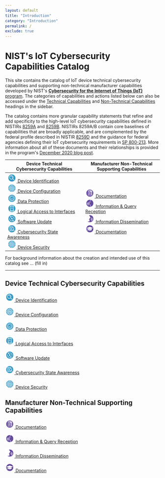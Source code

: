 ```yaml
---
layout: default
title: "Introduction"
category: "Introduction"
permalink: /
exclude: true
---
```

# NIST's IoT Cybersecurity Capabilities Catalog

This site contains the catalog of IoT device technical cybersecurity capabilities and supporting non-technical manufacturer capabilities developed by NIST's [**Cybersecurity for the Internet of Things (IoT)** program](https://www.nist.gov/programs-projects/nist-cybersecurity-iot-program).  The categories of capabilities and actions listed below can also be accessed under the [Technical Capabilities](https://pages.nist.gov/IoT-Device-Cybersecurity-Requirement-Catalogs/technical/) and [Non-Technical Capabilities](https://pages.nist.gov/IoT-Device-Cybersecurity-Requirement-Catalogs/nontechnical/) headings in the sidebar.

The catalog contains more granular capability statements that refine and add specificity to the high-level IoT cybersecurity capabilities defined in NISTIRs [8259A](https://doi.org/10.6028/NIST.IR.8259A) and [8259B](https://csrc.nist.gov/publications/detail/nistir/8259b/draft). NISTIRs 8259A/B contain core baselines of capabilities that are broadly applicable, and are complemented by the federal profile described in NISTIR [8259D](https://csrc.nist.gov/publications/detail/nistir/8259d/draft) and the guidance for federal agencies defining their IoT cybersecurity requirements in [SP 800-213](https://csrc.nist.gov/publications/detail/sp/800-213/draft). More information about all of these documents and their relationships is provided in the program's [December 2020 blog post](https://www.nist.gov/blogs/cybersecurity-insights/rounding-your-iot-security-requirements-draft-nist-guidance-federal). 


| Device Technical<br>Cybersecurity Capabilities | Manufacturer Non-Technical<br>Supporting Capabilities |
| --- | --- |
|  [<img src="images/../images/Device_Identification.png" width="30px"> Device Identification](../_Technical/identity.md)<br>[<img src="images/../images/Device_Configuration.png" width="30px"> Device Configuration](../_Technical/configuration.md)<br>[<img src="images/../images/Data_Protection.png" width="30px"> Data Protection](../_Technical/protection.md)<br>[<img src="images/../images/Access_to_Interfaces.png" width="30px"> Logical Access to Interfaces](../_Technical/logical.md)<br>[<img src="images/../images/Software_Update.png" width="30px"> Software Update](../_Technical/update.md)<br>[<img src="images/../images/Cybersecurity_Awareness.png" width="30px"> Cybersecurity State Awareness](../_Technical/state.md)<br>[<img src="images/../images/Device_Configuration.png" width="30px"> Device Security](../_Technical/security.md) |  [<img src="images/../images/Documentation.png" width="30px"> Documentation](../_Nontechnical/manufacturer_documentation.md)<br>[<img src="images/../images/Information_Querry.png" width="30px"> Information & Query Reception](../_Nontechnical/manufacturer_query.md)<br>[<img src="images/../images/Information_Dissemination.png" width="30px"> Information Dissemination](../_Nontechnical/manufacturer_information.md)<br>[<img src="images/../images/Education_Awareness.png" width="30px"> Documentation](../_Nontechnical/manufacturer_education.md) |


For background information about the creation and intended use of this catalog see ... (fill in)


---
## Device Technical Cybersecurity Capabilities

 [<img src="images/../images/Device_Identification.png" width="30px"> Device Identification](../_Technical/identity.md)

[<img src="images/../images/Device_Configuration.png" width="30px"> Device Configuration](../_Technical/configuration.md)

[<img src="images/../images/Data_Protection.png" width="30px"> Data Protection](../_Technical/protection.md)

[<img src="images/../images/Access_to_Interfaces.png" width="30px"> Logical Access to Interfaces](../_Technical/logical.md)

[<img src="images/../images/Software_Update.png" width="30px"> Software Update](../_Technical/update.md)

[<img src="images/../images/Cybersecurity_Awareness.png" width="30px"> Cybersecurity State Awareness](../_Technical/state.md)

[<img src="images/../images/Device_Configuration.png" width="30px"> Device Security](../_Technical/security.md)

## Manufacturer Non-Technical Supporting Capabilities

 [<img src="images/../images/Documentation.png" width="30px"> Documentation](../_Nontechnical/manufacturer_documentation.md)

 [<img src="images/../images/Information_Querry.png" width="30px"> Information & Query Reception](../_Nontechnical/manufacturer_query.md)

 [<img src="images/../images/Information_Dissemination.png" width="30px"> Information Dissemination](../_Nontechnical/manufacturer_information.md)

 [<img src="images/../images/Education_Awareness.png" width="30px"> Documentation](../_Nontechnical/manufacturer_education.md)


